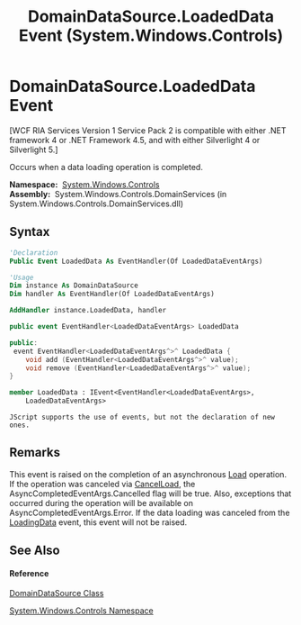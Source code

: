 ﻿---
title: DomainDataSource.LoadedData Event (System.Windows.Controls)
TOCTitle: LoadedData Event
ms:assetid: E:System.Windows.Controls.DomainDataSource.LoadedData
ms:mtpsurl: https://msdn.microsoft.com/en-us/library/system.windows.controls.domaindatasource.loadeddata(v=VS.91)
ms:contentKeyID: 27196025
ms.date: 01/27/2012
mtps_version: v=VS.91
f1_keywords:
- System.Windows.Controls.DomainDataSource.LoadedData
dev_langs:
- CSharp
- JScript
- VB
- FSharp
- c++
api_location:
- System.Windows.Controls.DomainServices.dll
api_name:
- System.Windows.Controls.DomainDataSource.add_LoadedData
- System.Windows.Controls.DomainDataSource.LoadedData
- System.Windows.Controls.DomainDataSource.remove_LoadedData
api_type:
- Managed
topic_type:
- apiref
- kbSyntax
product_family_name: VS
ROBOTS: INDEX,FOLLOW
---

# DomainDataSource.LoadedData Event

\[WCF RIA Services Version 1 Service Pack 2 is compatible with either .NET framework 4 or .NET Framework 4.5, and with either Silverlight 4 or Silverlight 5.\]

Occurs when a data loading operation is completed.

**Namespace:**  [System.Windows.Controls](ms590941\(v=vs.91\).md)  
**Assembly:**  System.Windows.Controls.DomainServices (in System.Windows.Controls.DomainServices.dll)

## Syntax

``` vb
'Declaration
Public Event LoadedData As EventHandler(Of LoadedDataEventArgs)
```

``` vb
'Usage
Dim instance As DomainDataSource
Dim handler As EventHandler(Of LoadedDataEventArgs)

AddHandler instance.LoadedData, handler
```

``` csharp
public event EventHandler<LoadedDataEventArgs> LoadedData
```

``` c++
public:
 event EventHandler<LoadedDataEventArgs^>^ LoadedData {
    void add (EventHandler<LoadedDataEventArgs^>^ value);
    void remove (EventHandler<LoadedDataEventArgs^>^ value);
}
```

``` fsharp
member LoadedData : IEvent<EventHandler<LoadedDataEventArgs>,
    LoadedDataEventArgs>
```

``` jscript
JScript supports the use of events, but not the declaration of new ones.
```

## Remarks

This event is raised on the completion of an asynchronous [Load](ee707956\(v=vs.91\).md) operation. If the operation was canceled via [CancelLoad](ee707873\(v=vs.91\).md), the AsyncCompletedEventArgs.Cancelled flag will be true. Also, exceptions that occurred during the operation will be available on AsyncCompletedEventArgs.Error. If the data loading was canceled from the [LoadingData](ee732732\(v=vs.91\).md) event, this event will not be raised.

## See Also

#### Reference

[DomainDataSource Class](ee732901\(v=vs.91\).md)

[System.Windows.Controls Namespace](ms590941\(v=vs.91\).md)

